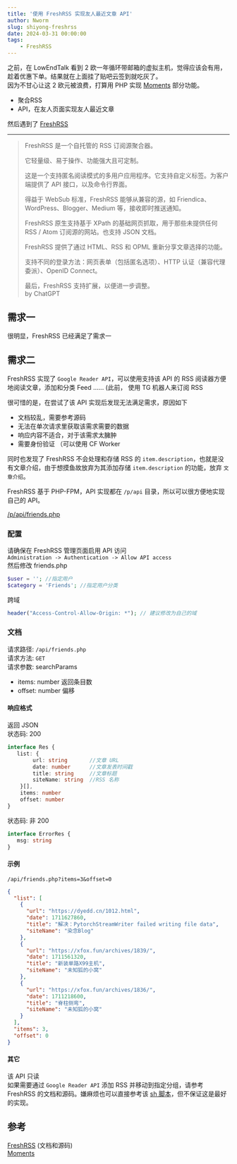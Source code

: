 ```yaml
---
title: '使用 FreshRSS 实现友人最近文章 API'
author: Nworm
slug: shiyong-freshrss
date: 2024-03-31 00:00:00
tags: 
    - FreshRSS
---
```

之前，在 LowEndTalk 看到 2 欧一年循环带邮箱的虚拟主机，觉得应该会有用，趁着优惠下单。结果就在上面挂了贴吧云签到就吃灰了。  
因为不甘心让这 2 欧元被浪费，打算用 PHP 实现 [Moments][Moments] 部分功能。

-  聚合RSS
-  API，在友人页面实现友人最近文章

然后遇到了 [FreshRSS][FreshRSS]
<!--more-->
--- 
>FreshRSS 是一个自托管的 RSS 订阅源聚合器。  
>
>它轻量级、易于操作、功能强大且可定制。
>
>这是一个支持匿名阅读模式的多用户应用程序。它支持自定义标签。为客户端提供了 API 接口，以及命令行界面。
>
>得益于 WebSub 标准，FreshRSS 能够从兼容的源，如 Friendica、WordPress、Blogger、Medium 等，接收即时推送通知。
>
>FreshRSS 原生支持基于 XPath 的基础网页抓取，用于那些未提供任何 RSS / Atom 订阅源的网站。也支持 JSON 文档。
>
>FreshRSS 提供了通过 HTML、RSS 和 OPML 重新分享文章选择的功能。
>
>支持不同的登录方法：网页表单（包括匿名选项）、HTTP 认证（兼容代理委派）、OpenID Connect。
>
>最后，FreshRSS 支持扩展，以便进一步调整。  
> by ChatGPT

## 需求一
很明显，FreshRSS 已经满足了需求一
## 需求二
FreshRSS 实现了 `Google Reader API`，可以使用支持该 API 的 RSS 阅读器方便地阅读文章，添加和分类 Feed ...... (此前， 使用 TG 机器人来订阅 RSS  

很可惜的是，在尝试了该 API 实现后发现无法满足需求，原因如下
- 文档较乱，需要参考源码
- 无法在单次请求里获取该需求需要的数据
- 响应内容不适合，对于该需求太臃肿
- 需要身份验证 （可以使用 CF Worker

同时也发现了 FreshRSS 不会处理和存储 RSS 的 `item.description`，也就是没有文章介绍，由于想摸鱼故放弃为其添加存储 `item.description` 的功能，放弃 `文章介绍`。  

FreshRSS 基于 PHP-FPM，API 实现都在 `/p/api` 目录，所以可以很方便地实现自己的 API。

[/p/api/friends.php][friends-api]

### 配置
请确保在 FreshRSS 管理页面启用 API 访问   
`Administration -> Authentication -> Allow API access`  
然后修改 friends.php
```php title='friends.php' showLineNumbers startLineNumber=22
$user = ''; //指定用户
$category = 'Friends'; //指定用户分类
```
跨域
```php title='friends.php' showLineNumbers startLineNumber=7
header("Access-Control-Allow-Origin: *"); // 建议修改为自己的域
```

### 文档
请求路径: `/api/friends.php`  
请求方法: `GET`  
请求参数: searchParams
- items: number 返回条目数
- offset: number 偏移

#### 响应格式
返回 JSON  
状态码: 200  
```ts
interface Res {
   list: {
        url: string       //文章 URL
        date: number      //文章发表时间戳
        title: string     //文章标题
        siteName: string  //RSS 名称
    }[],
    items: number
    offset: number
}
```

状态码: 非 200
```ts
interface ErrorRes {
   msg: string
}
```

#### 示例
`/api/friends.php?items=3&offset=0`
```json
{
  "list": [
    {
      "url": "https://dyedd.cn/1012.html",
      "date": 1711627860,
      "title": "解决：PytorchStreamWriter failed writing file data",
      "siteName": "染念Blog"
    },
    {
      "url": "https://xfox.fun/archives/1839/",
      "date": 1711561320,
      "title": "新装单路X99主机",
      "siteName": "未知狐的小窝"
    },
    {
      "url": "https://xfox.fun/archives/1836/",
      "date": 1711218600,
      "title": "脊柱侧弯",
      "siteName": "未知狐的小窝"
    }
  ],
  "items": 3,
  "offset": 0
}
```

#### 其它
该 API 只读  
如果需要通过 `Google Reader API` 添加 RSS 并移动到指定分组，请参考
FreshRSS 的文档和源码。嫌麻烦也可以直接参考该 [sh 脚本][sh-script]，但不保证这是最好的实现。
## 参考
[FreshRSS][FreshRSS] (文档和源码)  
[Moments][Moments]


[Moments]: https://github.com/Drizzle365/Moments
[FreshRSS]: https://github.com/FreshRSS/FreshRSS/
[friends-api]: https://github.com/1574242600/FreshRSS/blob/edge/p/api/friends.php
[sh-script]: https://github.com/1574242600/blog-data/blob/main/script/toFreshrss.sh
